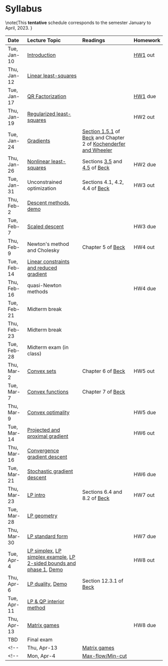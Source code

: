 [BeckLink]: https://epubs.siam.org/doi/book/10.1137/1.9781611973655
[KochenderferLink]: https://algorithmsbook.com/optimization/files/optimization.pdf

# Syllabus

\note{This **tentative** schedule corresponds to the semester January to April, 2023.  }

| Date | Lecture Topic | Readings  | Homework |
|:---|:---|:---|:---|
| Tue, Jan-10 | [Introduction](../slides/introduction.pdf) | | [HW1](../homework/hw1) out |
| Thu, Jan-12 | [Linear least-squares](least-squares)  | | |
| Tue, Jan-17 | [QR Factorization](qr-factorization) | | [HW1](../homework/hw1) due |
| Thu, Jan-19 | [Regularized least-squares](regularized-least-squares) | | HW2 out|
| Tue, Jan-24 | [Gradients](gradients) | [Section 1.5.1](https://doi.org/10.1137/1.9781611973655.ch3) of [Beck][BeckLink] and Chapter 2 of [Kochenderfer and Wheeler][KochenderferLink] | |
| Thu, Jan-26 | [Nonlinear least-squares](nonlinear-least-squares) | Sections [3.5](https://doi.org/10.1137/1.9781611973655.ch3) and [4.5](https://epubs.siam.org/doi/abs/10.1137/1.9781611973655.ch4) of [Beck][BeckLink] | HW2 due |
| Tue, Jan-31 | Unconstrained optimization | Sections 4.1, 4.2, 4.4 of [Beck][BeckLink] | HW3 out |
| Thu, Feb-2  | [Descent methods](/notes/gradient-descent.pdf), [demo](/notes/gradient-descent) | | |
| Tue, Feb-7  | [Scaled descent](/notes/scaled-and-newton-descent.pdf) | | HW3 due |
| Thu, Feb-9  | Newton's method and Cholesky| Chapter 5 of [Beck][BeckLink] | HW4 out |
| Tue, Feb-14 | [Linear constraints and reduced gradient](/notes/linear-constraints.pdf) | | |
| Thu, Feb-16 | quasi-Newton methods | | HW4 due|
| Tue, Feb-21 | Midterm break |||
| Thu, Feb-23 | Midterm break |||
| Tue, Feb-28 | Midterm exam (in class) | | |
| Thu, Mar-2  | [Convex sets](/notes/convex-sets.pdf) | Chapter 6 of [Beck][BeckLink]| HW5 out |
| Tue, Mar-7  | [Convex functions](/notes/convex-functions.pdf) | Chapter 7 of [Beck][BeckLink] | |
| Thu, Mar-9  | [Convex optimality](/notes/normal-cone-optimality.pdf) | | HW5 due|
| Tue, Mar-14 | [Projected and proximal gradient](/notes/projection.pdf) | | HW6 out |
| Thu, Mar-16 | [Convergence gradient descent](/notes/convergence-gradient-descent.pdf) | | |
| Tue, Mar-21 | [Stochastic gradient descent](/notes/stochastic-gradient-descent.pdf) | | HW6 due |
| Thu, Mar-23 | [LP intro](/notes/lin-prog-apps.pdf) | Sections 6.4 and 8.2 of [Beck][BeckLink] | HW7 out |
| Tue, Mar-28 | [LP geometry](/notes/lp-geometry.pdf) |||
| Thu, Mar-30 | [LP standard form](/notes/lp-standard-form.pdf) | | HW7 due |
| Tue, Apr-4  | [LP simplex](lp-simplex.pdf), [LP simplex example](/notes/lp-simplex-example.pdf), [LP 2-sided bounds and phase 1](/notes/lp-simplex-bnds-2phase.pdf), [Demo](/notes/lp-jump)  | | HW8 out |
| Thu, Apr-6  | [LP duality](/notes/lp-duality.pdf), [Demo](/notes/lp-duality) | Section 12.3.1 of [Beck][BeckLink] |  |
| Tue, Apr-11 | [LP & QP interior method](lp-qp-barrier.pdf) | | |
| Thu, Apr-13 | [Matrix games](/notes/lp-games.pdf) | | HW8 due |
| TBD | Final exam | | |
<!-- | Thu, Apr-13 | [Matrix games](/notes/lp-games.pdf) | | [HW6](/homework/hw6.pdf) out (due Apr 11) |  -->
<!-- | Mon, Apr-4 | [Max-flow/Min-cut](/notes/max-flow-min-cut.pdf) | | | -->
